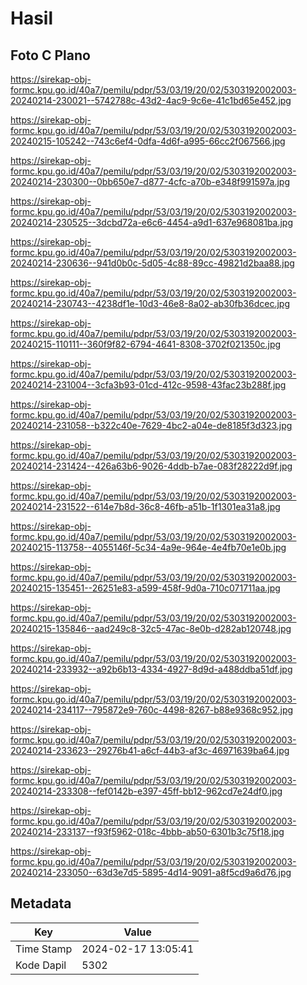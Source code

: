 # Hasil

## Foto C Plano

https://sirekap-obj-formc.kpu.go.id/40a7/pemilu/pdpr/53/03/19/20/02/5303192002003-20240214-230021--5742788c-43d2-4ac9-9c6e-41c1bd65e452.jpg

https://sirekap-obj-formc.kpu.go.id/40a7/pemilu/pdpr/53/03/19/20/02/5303192002003-20240215-105242--743c6ef4-0dfa-4d6f-a995-66cc2f067566.jpg

https://sirekap-obj-formc.kpu.go.id/40a7/pemilu/pdpr/53/03/19/20/02/5303192002003-20240214-230300--0bb650e7-d877-4cfc-a70b-e348f991597a.jpg

https://sirekap-obj-formc.kpu.go.id/40a7/pemilu/pdpr/53/03/19/20/02/5303192002003-20240214-230525--3dcbd72a-e6c6-4454-a9d1-637e968081ba.jpg

https://sirekap-obj-formc.kpu.go.id/40a7/pemilu/pdpr/53/03/19/20/02/5303192002003-20240214-230636--941d0b0c-5d05-4c88-89cc-49821d2baa88.jpg

https://sirekap-obj-formc.kpu.go.id/40a7/pemilu/pdpr/53/03/19/20/02/5303192002003-20240214-230743--4238df1e-10d3-46e8-8a02-ab30fb36dcec.jpg

https://sirekap-obj-formc.kpu.go.id/40a7/pemilu/pdpr/53/03/19/20/02/5303192002003-20240215-110111--360f9f82-6794-4641-8308-3702f021350c.jpg

https://sirekap-obj-formc.kpu.go.id/40a7/pemilu/pdpr/53/03/19/20/02/5303192002003-20240214-231004--3cfa3b93-01cd-412c-9598-43fac23b288f.jpg

https://sirekap-obj-formc.kpu.go.id/40a7/pemilu/pdpr/53/03/19/20/02/5303192002003-20240214-231058--b322c40e-7629-4bc2-a04e-de8185f3d323.jpg

https://sirekap-obj-formc.kpu.go.id/40a7/pemilu/pdpr/53/03/19/20/02/5303192002003-20240214-231424--426a63b6-9026-4ddb-b7ae-083f28222d9f.jpg

https://sirekap-obj-formc.kpu.go.id/40a7/pemilu/pdpr/53/03/19/20/02/5303192002003-20240214-231522--614e7b8d-36c8-46fb-a51b-1f1301ea31a8.jpg

https://sirekap-obj-formc.kpu.go.id/40a7/pemilu/pdpr/53/03/19/20/02/5303192002003-20240215-113758--4055146f-5c34-4a9e-964e-4e4fb70e1e0b.jpg

https://sirekap-obj-formc.kpu.go.id/40a7/pemilu/pdpr/53/03/19/20/02/5303192002003-20240215-135451--26251e83-a599-458f-9d0a-710c071711aa.jpg

https://sirekap-obj-formc.kpu.go.id/40a7/pemilu/pdpr/53/03/19/20/02/5303192002003-20240215-135846--aad249c8-32c5-47ac-8e0b-d282ab120748.jpg

https://sirekap-obj-formc.kpu.go.id/40a7/pemilu/pdpr/53/03/19/20/02/5303192002003-20240214-233932--a92b6b13-4334-4927-8d9d-a488ddba51df.jpg

https://sirekap-obj-formc.kpu.go.id/40a7/pemilu/pdpr/53/03/19/20/02/5303192002003-20240214-234117--795872e9-760c-4498-8267-b88e9368c952.jpg

https://sirekap-obj-formc.kpu.go.id/40a7/pemilu/pdpr/53/03/19/20/02/5303192002003-20240214-233623--29276b41-a6cf-44b3-af3c-46971639ba64.jpg

https://sirekap-obj-formc.kpu.go.id/40a7/pemilu/pdpr/53/03/19/20/02/5303192002003-20240214-233308--fef0142b-e397-45ff-bb12-962cd7e24df0.jpg

https://sirekap-obj-formc.kpu.go.id/40a7/pemilu/pdpr/53/03/19/20/02/5303192002003-20240214-233137--f93f5962-018c-4bbb-ab50-6301b3c75f18.jpg

https://sirekap-obj-formc.kpu.go.id/40a7/pemilu/pdpr/53/03/19/20/02/5303192002003-20240214-233050--63d3e7d5-5895-4d14-9091-a8f5cd9a6d76.jpg


## Metadata

| Key        | Value               |
| ---------- | ------------------- |
| Time Stamp | 2024-02-17 13:05:41 |
| Kode Dapil | 5302                |



